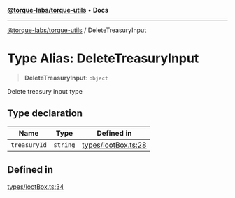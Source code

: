 [**@torque-labs/torque-utils**](../README.md) • **Docs**

***

[@torque-labs/torque-utils](../README.md) / DeleteTreasuryInput

# Type Alias: DeleteTreasuryInput

> **DeleteTreasuryInput**: `object`

Delete treasury input type

## Type declaration

| Name | Type | Defined in |
| ------ | ------ | ------ |
| `treasuryId` | `string` | [types/lootBox.ts:28](https://github.com/torque-labs/torque-utils/blob/c76fb4101d477d1e8e6fb4f5de7a277964527c27/types/lootBox.ts#L28) |

## Defined in

[types/lootBox.ts:34](https://github.com/torque-labs/torque-utils/blob/c76fb4101d477d1e8e6fb4f5de7a277964527c27/types/lootBox.ts#L34)
